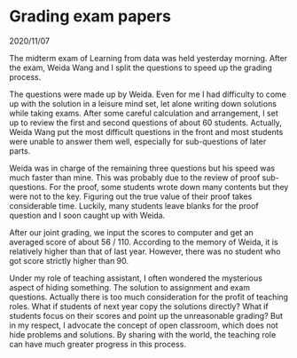 # Grading exam papers
2020/11/07

The midterm exam of Learning from data
was held yesterday morning. After the
exam, Weida Wang and I split the questions to speed up the grading process.

The questions were made up by Weida.
Even for me I had difficulty to come
up with the solution in a leisure mind
set, let alone writing down solutions
while taking exams. After some careful
calculation and arrangement, I set up
to review the first and second questions of about 60 students.
Actually, Weida Wang put the most difficult questions in the front and
most students were unable to answer
them well, especially for sub-questions of later parts.

Weida was in charge of the remaining
three questions but his speed was much
faster than mine. This was probably
due to the review of proof sub-questions. For the proof, some
students wrote down many contents but
they were not to the key. Figuring out
the true value of their proof takes
considerable time. Luckily, many students leave blanks for the proof question and I soon caught up with Weida.

After our joint grading, we input the
scores to computer and get an averaged
score of about 56 / 110. According to
the memory of Weida, it is relatively
higher than that of last year. However, there was no student who got
score strictly higher than 90.

Under my role of teaching assistant, I
often wondered the mysterious aspect of hiding something. The solution to
assignment and exam questions. Actually there is too much consideration for the profit of teaching roles. What if students of next year copy the solutions directly?
What if students focus on their scores
and point up the unreasonable grading?
But in my respect, I advocate the concept of open
classroom, which does not hide problems and solutions. By sharing
with the world, the teaching role can have much greater progress in this process.